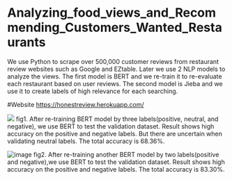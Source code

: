 # Analyzing_food_views_and_Recommending_Customers_Wanted_Restaurants
We use Python to scrape over 500,000 customer reviews from restaurant review websites such as Google and EZtable. Later we use 2 NLP models to analyze the views. The first model is BERT and we re-train it to re-evaluate each restaurant based on user reviews. The second model is Jieba and we use it to create labels of high relevance for each searching.

#Website
https://honestreview.herokuapp.com/

<img src=https://github.com/greglll/Analyzing_food_views_and_Recommending_Customers_Wanted_Restaurants/blob/master/heatmap_test_y_3X3_0922.png>
fig1. After re-training BERT model by three labels(positive, neutral, and negative), we use BERT to test the validation dataset. Result shows high accuracy on the positive and negative labels. But there are uncertain when validating neutral labels. The total accuracy is 68.36%.

![image](https://github.com/greglll/Analyzing_food_views_and_Recommending_Customers_Wanted_Restaurants/blob/master/heatmap_test_y_2X2_0922.png)
fig2. After re-training another BERT model by two labels(positive and negative),we use BERT to test the validation dataset. Result shows high accuracy on the positive and negative labels. The total accuracy is 83.30%.
